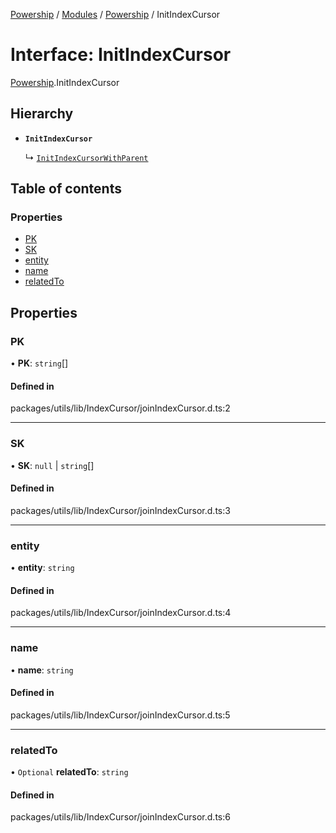 [Powership](../README.md) / [Modules](../modules.md) / [Powership](../modules/Powership.md) / InitIndexCursor

# Interface: InitIndexCursor

[Powership](../modules/Powership.md).InitIndexCursor

## Hierarchy

- **`InitIndexCursor`**

  ↳ [`InitIndexCursorWithParent`](Powership.InitIndexCursorWithParent.md)

## Table of contents

### Properties

- [PK](Powership.InitIndexCursor.md#pk)
- [SK](Powership.InitIndexCursor.md#sk)
- [entity](Powership.InitIndexCursor.md#entity)
- [name](Powership.InitIndexCursor.md#name)
- [relatedTo](Powership.InitIndexCursor.md#relatedto)

## Properties

### PK

• **PK**: `string`[]

#### Defined in

packages/utils/lib/IndexCursor/joinIndexCursor.d.ts:2

___

### SK

• **SK**: ``null`` \| `string`[]

#### Defined in

packages/utils/lib/IndexCursor/joinIndexCursor.d.ts:3

___

### entity

• **entity**: `string`

#### Defined in

packages/utils/lib/IndexCursor/joinIndexCursor.d.ts:4

___

### name

• **name**: `string`

#### Defined in

packages/utils/lib/IndexCursor/joinIndexCursor.d.ts:5

___

### relatedTo

• `Optional` **relatedTo**: `string`

#### Defined in

packages/utils/lib/IndexCursor/joinIndexCursor.d.ts:6
